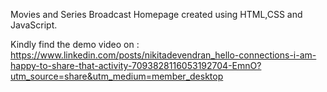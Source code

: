 Movies and Series Broadcast Homepage created using HTML,CSS and JavaScript.

Kindly find the demo video on : https://www.linkedin.com/posts/nikitadevendran_hello-connections-i-am-happy-to-share-that-activity-7093828116053192704-EmnO?utm_source=share&utm_medium=member_desktop
